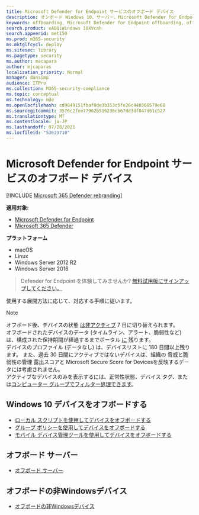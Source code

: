 ```yaml
---
title: Microsoft Defender for Endpoint サービスのオフボード デバイス
description: オンボード Windows 10、サーバー、Microsoft Defender for Endpoint サービスWindowsデバイス以外のデバイス
keywords: offboarding, Microsoft Defender for Endpoint offboarding, offboarding
search.product: eADQiWindows 10XVcnh
search.appverid: met150
ms.prod: m365-security
ms.mktglfcycl: deploy
ms.sitesec: library
ms.pagetype: security
ms.author: macapara
author: mjcaparas
localization_priority: Normal
manager: dansimp
audience: ITPro
ms.collection: M365-security-compliance
ms.topic: conceptual
ms.technology: mde
ms.openlocfilehash: cd9849151fbaf0de3b353c5fe26c440368579e68
ms.sourcegitcommit: 3576c2fee77962b516236cb67dd3df847d61c527
ms.translationtype: MT
ms.contentlocale: ja-JP
ms.lasthandoff: 07/28/2021
ms.locfileid: "53623710"
---
```

# <a name="offboard-devices-from-the-microsoft-defender-for-endpoint-service"></a>Microsoft Defender for Endpoint サービスのオフボード デバイス

[!INCLUDE [Microsoft 365 Defender rebranding](../../includes/microsoft-defender.md)]


**適用対象:**
- [Microsoft Defender for Endpoint](https://go.microsoft.com/fwlink/p/?linkid=2154037)
- [Microsoft 365 Defender](https://go.microsoft.com/fwlink/?linkid=2118804)

**プラットフォーム**
- macOS
- Linux
- Windows Server 2012 R2
- Windows Server 2016

> Defender for Endpoint を体験してみませんか? [無料試用版にサインアップしてください。](https://www.microsoft.com/microsoft-365/windows/microsoft-defender-atp?ocid=docs-wdatp-offboarddevices-abovefoldlink)

使用する展開方法に応じて、対応する手順に従います。

>[!NOTE]
> オフボード後、デバイスの状態 [は非アクティブ](fix-unhealthy-sensors.md#inactive-devices) 7 日に切り替えられます。 <br> オフボードされたデバイスのデータ (タイムライン、アラート、脆弱性など) は、構成された保持期間が経過するまでポータル [に](data-storage-privacy.md#how-long-will-microsoft-store-my-data-what-is-microsofts-data-retention-policy) 残ります。 <br>
> デバイスのプロファイル (データなし) は、デバイス[](machines-view-overview.md)リストに 180 日間以上残ります。
> また、過去 30 日間にアクティブではないデバイスは、組織の 脅威と脆弱性の管理 露出スコアと Microsoft Secure Score for Devices[](tvm-exposure-score.md)を反映するデータには考慮されません。 <br>
> アクティブなデバイスのみを表示するには、正常性状態、[](machines-view-overview.md#health-state)デバイス タグ、または[コンピューター グループで](machine-tags.md)[フィルター処理できます](machine-groups.md)。 

## <a name="offboard-windows-10-devices"></a>Windows 10 デバイスをオフボードする
- [ローカル スクリプトを使用してデバイスをオフボードする](configure-endpoints-script.md#offboard-devices-using-a-local-script)
- [グループ ポリシーを使用してデバイスをオフボードする](configure-endpoints-gp.md#offboard-devices-using-group-policy)
- [モバイル デバイス管理ツールを使用してデバイスをオフボードする](configure-endpoints-mdm.md#offboard-and-monitor-devices-using-mobile-device-management-tools)

## <a name="offboard-servers"></a>オフボード サーバー
- [オフボード サーバー](configure-server-endpoints.md#offboard-windows-servers)

## <a name="offboard-non-windows-devices"></a>オフボードの非Windowsデバイス
- [オフボードの非Windowsデバイス](configure-endpoints-non-windows.md#offboard-non-windows-devices)

